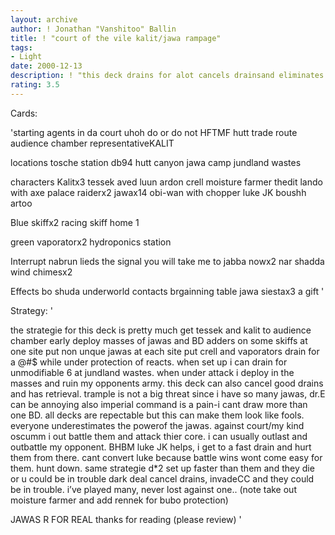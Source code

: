 ```yaml
---
layout: archive
author: ! Jonathan "Vanshitoo" Ballin
title: ! "court of the vile kalit/jawa rampage"
tags:
- Light
date: 2000-12-13
description: ! "this deck drains for alot cancels drainsand eliminates opponents"
rating: 3.5
---
```

Cards: 

'starting
agents in da court
uhoh
do or do not
HFTMF
hutt trade route
audience chamber
representativeKALIT

locations
tosche station
db94
hutt canyon
jawa camp
jundland wastes

characters
Kalitx3
tessek
aved luun
ardon crell
moisture farmer
thedit
lando with axe
palace raiderx2
jawax14
obi-wan with chopper
luke JK
boushh
artoo

Blue
skiffx2
racing skiff
home 1

green
vaporatorx2
hydroponics station

Interrupt
nabrun lieds
the signal
you will take me to jabba nowx2
nar shadda wind chimesx2

Effects
bo shuda
underworld contacts
brgainning table
jawa siestax3
a gift '

Strategy: '

the strategie for this deck is pretty much get
tessek and kalit to audience chamber early deploy
masses of jawas and BD adders on some skiffs at one
site put non unque jawas at each site put crell and
vaporators drain for a @#$ while under protection
of reacts. when set up i can drain for
unmodifiable 6 at jundland wastes. when under
attack i deploy in the masses and ruin my opponents
army. this deck can also cancel good drains and
has retrieval. trample is not a big threat since
i have so many jawas, dr.E can be annoying also imperial
command is a pain-i cant draw more than one BD.
	all decks are repectable but this can make
them look like fools. everyone underestimates the
powerof the jawas. against court/my kind oscumm
i out battle them and attack thier core. i can
usually outlast and outbattle my opponent.
BHBM luke JK helps, i get to a fast drain and hurt
them from there. cant convert luke because battle
wins wont come easy for them.
hunt down. same strategie
d*2 set up faster than them and they die or u could be in
trouble
dark deal cancel drains, invadeCC and they could
be in trouble. i’ve played many, never lost against one..
(note take out moisture farmer and add rennek for bubo
protection)

JAWAS R FOR REAL
thanks for reading (please review)	'